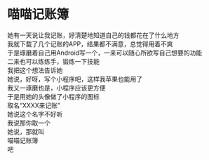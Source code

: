 # 喵喵记账簿

她有一天说让我记账，好清楚地知道自己的钱都花在了什么地方<br>
我就下载了几个记账的APP，结果都不满意，总觉得用着不爽<br>
于是琢磨着自己用Android写一个，一来可以随心所欲写自己想要的功能<br>
二来也可以练练手，锻炼一下技能<br>
我把这个想法告诉她<br>
她说，好呀，写个小程序吧，这样我苹果也能用了<br>
我又一琢磨也是，小程序应该更方便<br>
于是用她的头像做了小程序的图标<br>
取名“XXXX来记账”<br>
她说这个名字不好听<br>
我说那你取一个<br>
她说，那就叫<br>
喵喵记账簿<br>
吧<br>


